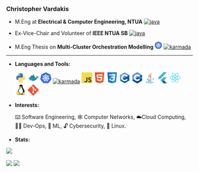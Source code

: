 ### Christopher Vardakis
- M.Eng at **Electrical & Computer Engineering, NTUA** <a href="https://www.ece.ntua.gr/"> <img src="https://e-shop.ntua.gr/wp-content/uploads/2021/07/pp-sticker-small.png" alt="java" width="25" height="25"/> </a>
- Ex-Vice-Chair and Volunteer of **IEEE NTUA SB**  <a href="https://ieee.ntua.gr/"> <img src="https://ieee.ntua.gr/static/media/ieee_logo_optimized.ef37efa4023e05422308.png" alt="java" width="20" height="20"/> </a>

- M.Eng Thesis οn **Multi-Cluster Orchestration Modelling**   <img src="https://github.com/devicons/devicon/blob/master/icons/kubernetes/kubernetes-plain.svg" alt="java" width="20" height="20"/>  [<img src="https://karmada.io/img/karmada-icon-color.png" alt="karmada" width="20" height="20"/>](https://github.com/SeekerRook/KarmadaPN)
---
- **Languages and Tools:**

  [<img src="https://github.com/devicons/devicon/blob/master/icons/python/python-original.svg" alt="python" width="30" height="30"/>](https://www.python.org/) 
  [<img src="https://github.com/devicons/devicon/blob/master/icons/docker/docker-original.svg" alt="docker" width="30" height="30"/>](https://www.docker.com/) 
  [<img src="https://github.com/devicons/devicon/blob/master/icons/kubernetes/kubernetes-plain.svg" alt="k8s" width="30" height="30"/>](https://kubernetes.io/) 
  [<img src="https://karmada.io/img/karmada-icon-color.png" alt="karmada" width="30" height="30"/>](https://karmada.io/)
  [<img src="https://github.com/devicons/devicon/blob/master/icons/javascript/javascript-original.svg" alt="js" width="30" height="30"/>](https://en.wikipedia.org/wiki/JavaScript)
  [<img src="https://github.com/devicons/devicon/blob/master/icons/html5/html5-original.svg" alt="html5" width="30" height="30"/>](https://en.wikipedia.org/wiki/HTML)
  [<img src="https://github.com/devicons/devicon/blob/master/icons/css3/css3-original.svg" alt="css" width="30" height="30"/>](https://en.wikipedia.org/wiki/CSS)
  [<img src="https://github.com/devicons/devicon/blob/master/icons/c/c-original.svg" alt="c" width="30" height="30"/>](https://en.wikipedia.org/wiki/C_(programming_language))
  [<img src="https://github.com/devicons/devicon/blob/master/icons/cplusplus/cplusplus-original.svg" alt="c++" width="30" height="30"/>](https://cplusplus.com/)
  [<img src="https://github.com/devicons/devicon/blob/master/icons/java/java-original.svg" alt="java" width="30" height="30"/>](https://www.java.com)
  [<img src="https://github.com/devicons/devicon/blob/master/icons/flutter/flutter-original.svg" alt="flutter" width="30" height="30"/>](https://flutter.dev/) 
  [<img src="https://github.com/devicons/devicon/blob/master/icons/react/react-original.svg" alt="react" width="30" height="30"/>](https://react.dev/)
  [<img src="https://github.com/devicons/devicon/blob/master/icons/linux/linux-original.svg" alt="linux" width="30" height="30"/>](https://www.linux.org/)
  [<img src="https://github.com/devicons/devicon/blob/master/icons/git/git-original.svg" alt="git" width="30" height="30"/>](https://git-scm.com/) 

- **Interests:** 

   ⌨️ Software Engineering, 🕸 Computer Networks, ☁️Cloud Computing, 👨‍💻 Dev-Ops, 🤖 ML, 🔓 Cybersecurity, 🐧 Linux.
    
    
- **Stats:** 
<!-- <p align="left"> <img src="https://komarev.com/ghpvc/?username=SeekerRook&label=Profile%20views&color=0e75b6&style=flat" alt="SeekerRook" /> </p>

<p align="left"> <a href="https://github.com/ryo-ma/github-profile-trophy"><img src="https://github-profile-trophy.vercel.app/?username=SeekerRook" alt="SeekerRook" /></a> </p>


<p><img align="left" src="https://github-readme-stats.vercel.app/api/top-langs?username=SeekerRook&show_icons=true&locale=en&layout=compact" alt="SeekerRook" /></p>
      
<p>&nbsp;<img align="center" src="https://github-readme-stats.vercel.app/api?username=SeekerRook&show_icons=true&locale=en" alt="SeekerRook" /></p>-->



<!-- [![GitHub Streak](http://github-readme-streak-stats.herokuapp.com?user=SeekerRook&theme=react&hide_border=true&date_format=j%2Fn%5B%2FY%5D)](https://git.io/streak-stats) -->
![](http://github-profile-summary-cards.vercel.app/api/cards/profile-details?username=SeekerRook&theme=nord_dark)



![](http://github-profile-summary-cards.vercel.app/api/cards/repos-per-language?username=SeekerRook&theme=nord_dark)
![](http://github-profile-summary-cards.vercel.app/api/cards/productive-time?username=SeekerRook&theme=nord_dark&utcOffset=2)

<!--  https://github.com/devicons/devicon/blob/master/icons/twitter/twitter-original.svg-->

